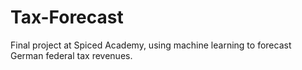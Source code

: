 # Tax-Forecast
Final project at Spiced Academy, using machine learning to forecast German federal tax revenues.
